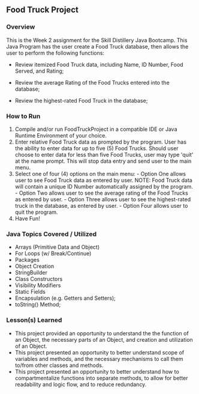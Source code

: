 ## Food Truck Project

### Overview

This is the Week 2 assignment for the Skill Distillery Java Bootcamp.  This Java Program has the user create a Food Truck database, then allows the user to perform the following functions:

* Review itemized Food Truck data, including Name, ID Number, Food Served, and Rating;

* Review the average Rating of the Food Trucks entered into the database;

* Review the highest-rated Food Truck in the database;

### How to Run

  1.  Compile and/or run FoodTruckProject in a compatible IDE or Java Runtime Environment of your choice.
  2.  Enter relative Food Truck data as prompted by the program.  User has the ability to enter data for up to five (5) Food Trucks.  Should user choose to enter data  for less than five Food Trucks, user may type 'quit' at the name prompt.  This will stop data entry and send user to the main menu.
  3.  Select one of four (4) options on the main menu:
    - Option One allows user to see Food Truck data as entered by user.  NOTE: Food Truck data will contain a unique ID Number automatically assigned by the program.
    - Option Two allows user to see the average rating of the Food Trucks as entered by user.
    - Option Three allows user to see the highest-rated truck in the database, as entered by user.
    - Option Four allows user to quit the program.
  4. Have Fun!

### Java Topics Covered / Utilized
* Arrays (Primitive Data and Object)
* For Loops (w/ Break/Continue)
* Packages
* Object Creation
* StringBuilder
* Class Constructors
* Visibility Modifiers
* Static Fields
* Encapsulation (e.g. Getters and Setters);
* toString() Method;

### Lesson(s) Learned

* This project provided an opportunity to understand the the function of an Object, the necessary parts of an Object, and creation and utilization of an Object.
* This project presented an opportunity to better understand scope of variables and methods, and the necessary mechanisms to call them to/from other classes and methods.
* This project presented an opportunity to better understand how to compartmentalize functions into separate methods, to allow for better readability and logic flow, and to reduce redundancy.
